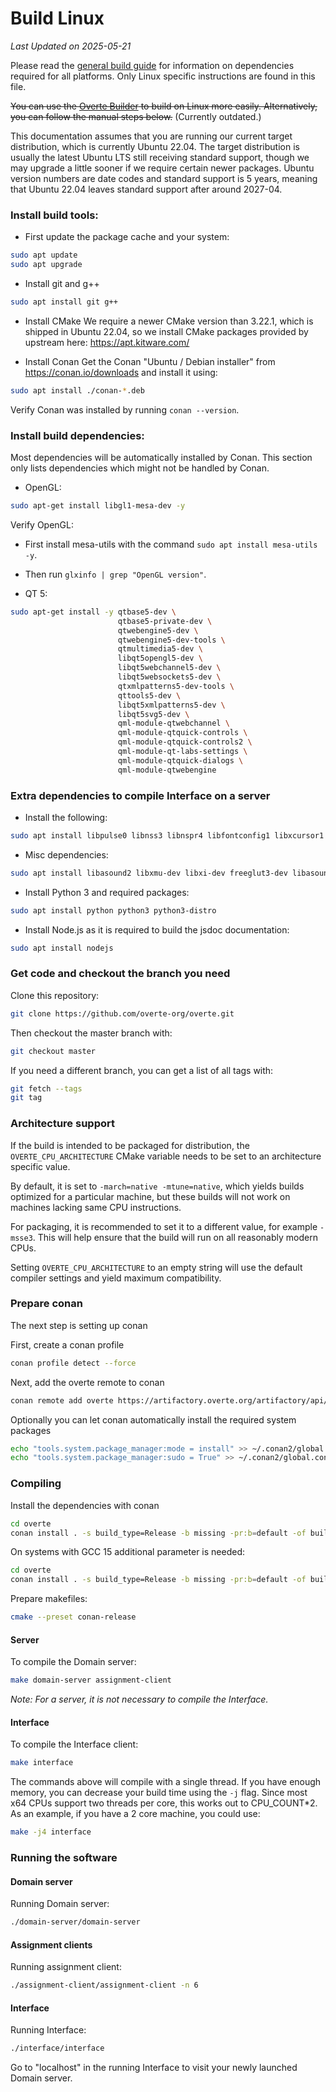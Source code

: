 <!--
Copyright 2013-2019 High Fidelity, Inc.
Copyright 2019-2022 Vircadia contributors
Copyright 2021-2025 Overte e.V.
SPDX-License-Identifier: Apache-2.0
-->

# Build Linux

*Last Updated on 2025-05-21*

Please read the [general build guide](BUILD.md) for information on dependencies required for all platforms. Only Linux specific instructions are found in this file.

~~You can use the [Overte Builder](https://github.com/overte-org/overte-builder) to build on Linux more easily. Alternatively, you can follow the manual steps below.~~ (Currently outdated.)

This documentation assumes that you are running our current target distribution, which is currently Ubuntu 22.04. The target distribution is usually the latest Ubuntu LTS still receiving standard support, though we may upgrade a little sooner if we require certain newer packages. Ubuntu version numbers are date codes and standard support is 5 years, meaning that Ubuntu 22.04 leaves standard support after around 2027-04.

### Install build tools:

-  First update the package cache and your system:
```bash
sudo apt update
sudo apt upgrade
```

-  Install git and g++
```bash
sudo apt install git g++
```

-  Install CMake
We require a newer CMake version than 3.22.1, which is shipped in Ubuntu 22.04, so we install CMake packages provided by upstream here: https://apt.kitware.com/

-  Install Conan
Get the Conan "Ubuntu / Debian installer" from https://conan.io/downloads and install it using:
```bash
sudo apt install ./conan-*.deb
```
Verify Conan was installed by running `conan --version`.

### Install build dependencies:
Most dependencies will be automatically installed by Conan. This section only lists dependencies which might not be handled by Conan.

- OpenGL:
```bash
sudo apt-get install libgl1-mesa-dev -y
```
Verify OpenGL:
  - First install mesa-utils with the command `sudo apt install mesa-utils -y`.
  - Then run `glxinfo | grep "OpenGL version"`.


- QT 5:
```bash
sudo apt-get install -y qtbase5-dev \
                        qtbase5-private-dev \
                        qtwebengine5-dev \
                        qtwebengine5-dev-tools \
                        qtmultimedia5-dev \
                        libqt5opengl5-dev \
                        libqt5webchannel5-dev \
                        libqt5websockets5-dev \
                        qtxmlpatterns5-dev-tools \
                        qttools5-dev \
                        libqt5xmlpatterns5-dev \
                        libqt5svg5-dev \
                        qml-module-qtwebchannel \
                        qml-module-qtquick-controls \
                        qml-module-qtquick-controls2 \
                        qml-module-qt-labs-settings \
                        qml-module-qtquick-dialogs \
                        qml-module-qtwebengine
```


### Extra dependencies to compile Interface on a server


- Install the following:
```bash
sudo apt install libpulse0 libnss3 libnspr4 libfontconfig1 libxcursor1 libxcomposite1 libxtst6 libxslt1.1
```

-  Misc dependencies:
```bash
sudo apt install libasound2 libxmu-dev libxi-dev freeglut3-dev libasound2-dev libjack0 libjack-dev libxrandr-dev libudev-dev libssl-dev zlib1g-dev
```

-  Install Python 3 and required packages:
```bash
sudo apt install python python3 python3-distro
```

-  Install Node.js as it is required to build the jsdoc documentation:
```bash
sudo apt install nodejs
```

### Get code and checkout the branch you need

Clone this repository:
```bash
git clone https://github.com/overte-org/overte.git
```

Then checkout the master branch with:
```bash
git checkout master
```

If you need a different branch, you can get a list of all tags with:
```bash
git fetch --tags
git tag
```

### Architecture support

If the build is intended to be packaged for distribution, the `OVERTE_CPU_ARCHITECTURE`
CMake variable needs to be set to an architecture specific value.

By default, it is set to `-march=native -mtune=native`, which yields builds optimized for a particular
machine, but these builds will not work on machines lacking same CPU instructions.

For packaging, it is recommended to set it to a different value, for example `-msse3`. This will help ensure that the build will run on all reasonably modern CPUs.

Setting `OVERTE_CPU_ARCHITECTURE` to an empty string will use the default compiler settings and yield maximum compatibility.


### Prepare conan

The next step is setting up conan

First, create a conan profile
```bash
conan profile detect --force
```

Next, add the overte remote to conan
```bash
conan remote add overte https://artifactory.overte.org/artifactory/api/conan/overte -f
```

Optionally you can let conan automatically install the required system packages
```bash
echo "tools.system.package_manager:mode = install" >> ~/.conan2/global.conf
echo "tools.system.package_manager:sudo = True" >> ~/.conan2/global.conf
```

### Compiling

Install the dependencies with conan
```bash
cd overte
conan install . -s build_type=Release -b missing -pr:b=default -of build
```

On systems with GCC 15 additional parameter is needed:
```bash
cd overte
conan install . -s build_type=Release -b missing -pr:b=default -of build -c tools.build:cxxflags="['-include', 'cstdint']"
```

Prepare makefiles:
```bash
cmake --preset conan-release
```

#### Server

To compile the Domain server:
```bash
make domain-server assignment-client
```

*Note: For a server, it is not necessary to compile the Interface.*

#### Interface

To compile the Interface client:
```bash
make interface
```

The commands above will compile with a single thread. If you have enough memory, you can decrease your build time using the `-j` flag. Since most x64 CPUs support two threads per core, this works out to CPU_COUNT*2. As an example, if you have a 2 core machine, you could use:
```bash
make -j4 interface
```

### Running the software

#### Domain server

Running Domain server:
```bash
./domain-server/domain-server
```

#### Assignment clients

Running assignment client:
```bash
./assignment-client/assignment-client -n 6
```

#### Interface

Running Interface:
```bash
./interface/interface
```

Go to "localhost" in the running Interface to visit your newly launched Domain server.

